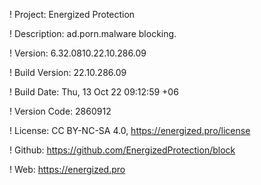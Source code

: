 ! Project: Energized Protection

! Description: ad.porn.malware blocking.

! Version: 6.32.0810.22.10.286.09

! Build Version: 22.10.286.09

! Build Date: Thu, 13 Oct 22 09:12:59 +06

! Version Code: 2860912

! License: CC BY-NC-SA 4.0, https://energized.pro/license

! Github: https://github.com/EnergizedProtection/block

! Web: https://energized.pro
